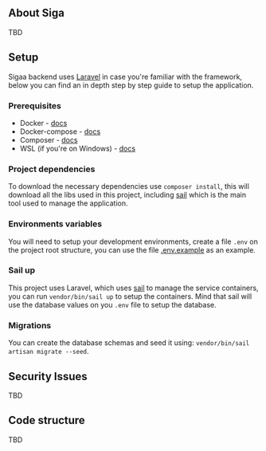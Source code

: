 ## About Siga

TBD

## Setup

Sigaa backend uses [Laravel](https://laravel.com/) in case you're familiar with the framework, below you can find an in depth step by step guide to setup the application.

### Prerequisites
- Docker - [docs](https://docs.docker.com/get-docker/)
- Docker-compose - [docs](https://docs.docker.com/compose/)
- Composer - [docs](https://getcomposer.org/)
- WSL (if you're on Windows) - [docs](https://docs.microsoft.com/pt-br/windows/wsl/install-win10)

### Project dependencies
To download the necessary dependencies use `composer install`, this will download all the libs used in this project, including [sail]((https://laravel.com/docs/8.x/sail#introduction)) which is the main tool used to manage the application.

### Environments variables
You will need to setup your development environments, create a file `.env` on the project root structure, you can use the file [.env.example](.env.example) as an example.

### Sail up
This project uses Laravel, which uses [sail](https://laravel.com/docs/8.x/sail#introduction) to manage the service containers, you can run `vendor/bin/sail up` to setup the containers. Mind that sail will use the database values on you `.env` file to setup the database.

### Migrations
You can create the database schemas and seed it using: `vendor/bin/sail artisan migrate --seed`.

## Security Issues

TBD

## Code structure

TBD
